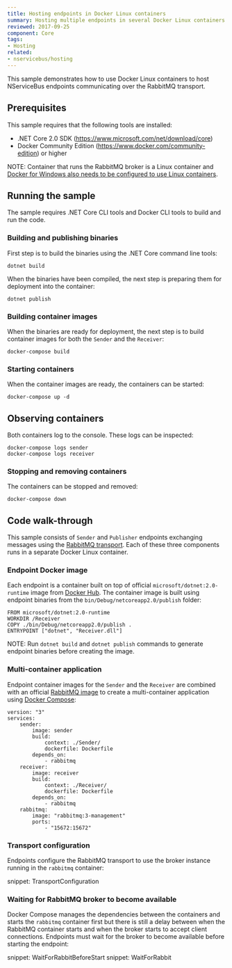 ```yaml
---
title: Hosting endpoints in Docker Linux containers
summary: Hosting multiple endpoints in several Docker Linux containers managed by Docker Compose
reviewed: 2017-09-25
component: Core
tags:
- Hosting
related:
- nservicebus/hosting
---
```


This sample demonstrates how to use Docker Linux containers to host NServiceBus endpoints communicating over the RabbitMQ transport.

## Prerequisites

This sample requires that the following tools are installed:

  - .NET Core 2.0 SDK (https://www.microsoft.com/net/download/core)
  - Docker Community Edition (https://www.docker.com/community-edition) or higher

NOTE: Container that runs the RabbitMQ broker is a Linux container and [Docker for Windows also needs to be configured to use Linux containers](https://docs.docker.com/docker-for-windows/#switch-between-windows-and-linux-containers).

## Running the sample

The sample requires .NET Core CLI tools and Docker CLI tools to build and run the code.

### Building and publishing binaries

First step is to build the binaries using the .NET Core command line tools:

```
dotnet build
```

When the binaries have been compiled, the next step is preparing them for deployment into the container:

```
dotnet publish
```

### Building container images

When the binaries are ready for deployment, the next step is to build container images for both the `Sender` and the `Receiver`:

```
docker-compose build
```

### Starting containers

When the container images are ready, the containers can be started:

```
docker-compose up -d
```

## Observing containers

Both containers log to the console. These logs can be inspected:

```
docker-compose logs sender
docker-compose logs receiver
```

### Stopping and removing containers

The containers can be stopped and removed:

```
docker-compose down
```

## Code walk-through

This sample consists of `Sender` and `Publisher` endpoints exchanging messages using the [RabbitMQ transport](/transports/rabbitmq). Each of these three components runs in a separate Docker Linux container.

### Endpoint Docker image

Each endpoint is a container built on top of official `microsoft/dotnet:2.0-runtime` image from [Docker Hub](https://hub.docker.com/). The container image is built using endpoint binaries from the `bin/Debug/netcoreapp2.0/publish` folder:

```
FROM microsoft/dotnet:2.0-runtime
WORKDIR /Receiver
COPY ./bin/Debug/netcoreapp2.0/publish .
ENTRYPOINT ["dotnet", "Receiver.dll"]
```

NOTE: Run `dotnet build` and `dotnet publish` commands to generate endpoint binaries before creating the image.

### Multi-container application

Endpoint container images for the `Sender` and the `Receiver` are combined with an official [RabbitMQ image](https://hub.docker.com/_/rabbitmq/) to create a multi-container application using [Docker Compose](https://docs.docker.com/compose/):

```
version: "3"
services:   
    sender:
        image: sender
        build:
            context: ./Sender/
            dockerfile: Dockerfile
        depends_on:
            - rabbitmq
    receiver:
        image: receiver
        build:
            context: ./Receiver/
            dockerfile: Dockerfile
        depends_on:
            - rabbitmq
    rabbitmq:
        image: "rabbitmq:3-management"
        ports:
            - "15672:15672"
```

### Transport configuration

Endpoints configure the RabbitMQ transport to use the broker instance running in the `rabbitmq` container:

snippet: TransportConfiguration

### Waiting for RabbitMQ broker to become available

Docker Compose manages the dependencies between the containers and starts the `rabbitmq` container first but there is still a delay between when the RabbitMQ container starts and when the broker starts to accept client connections. Endpoints must wait for the broker to become available before starting the endpoint:

snippet: WaitForRabbitBeforeStart
snippet: WaitForRabbit
